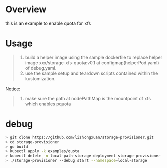 # Overview
this is an example to enable quota for xfs 

# Usage
> 1. build a helper image using the sample dockerfile to replace helper image xxx/storage-xfs-quota:v0.1 at configmap(helperPod.yaml) of debug.yaml.
> 2. use the sample setup and teardown scripts contained within the kustomization.

Notice:
> 1. make sure the path at nodePathMap is the mountpoint of xfs which enables pquota

# debug
```Bash
> git clone https://github.com/lizhongxuan/storage-provisioner.git
> cd storage-provisioner
> go build
> kubectl apply -k examples/quota
> kubectl delete -n local-path-storage deployment storage-provisioner
> ./storage-provisioner --debug start --namespace=local-storage
```
